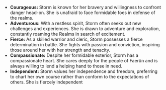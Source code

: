 
- **Courageous:** Storm is known for her bravery and willingness to confront danger head-on. She is unafraid to face formidable foes in defense of the realms.
- **Adventurous:** With a restless spirit, Storm often seeks out new challenges and experiences. She is drawn to adventure and exploration, constantly roaming the Realms in search of excitement.
- **Fierce:** As a skilled warrior and cleric, Storm possesses a fierce determination in battle. She fights with passion and conviction, inspiring those around her with her strength and tenacity.
- **Compassionate:** Despite her formidable exterior, Storm has a compassionate heart. She cares deeply for the people of Faerûn and is always willing to lend a helping hand to those in need.
- **Independent:** Storm values her independence and freedom, preferring to chart her own course rather than conform to the expectations of others. She is fiercely independent